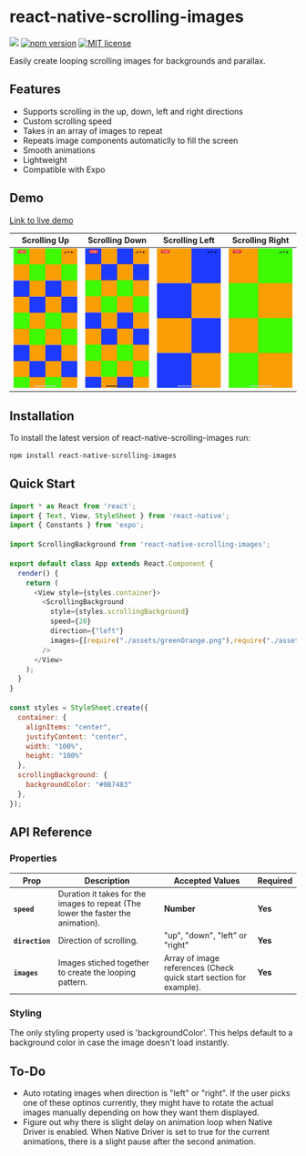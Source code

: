# react-native-scrolling-images
![](https://img.shields.io/github/issues-raw/AndreYonadam/react-native-scrolling-images.svg)
[![npm version](http://img.shields.io/npm/v/react-native-scrolling-images.svg?style=flat)](https://www.npmjs.com/package/react-native-scrolling-images "View this project on npm")
[![MIT license](http://img.shields.io/badge/license-MIT-brightgreen.svg)](http://opensource.org/licenses/MIT)

Easily create looping scrolling images for backgrounds and parallax.

## Features
- Supports scrolling in the up, down, left and right directions
- Custom scrolling speed
- Takes in an array of images to repeat
- Repeats image components automaticlly to fill the screen
- Smooth animations
- Lightweight
- Compatible with Expo

## Demo
[Link to live demo](https://snack.expo.io/@andreyonadam/react-native-scrolling-images-example)

Scrolling Up | Scrolling Down | Scrolling Left | Scrolling Right
:-------------------------:|:-------------------------:|:-------------------------:|:-------------------------:
![](https://raw.githubusercontent.com/AndreYonadam/react-native-scrolling-images/master/demo/up.gif)  |  ![](https://raw.githubusercontent.com/AndreYonadam/react-native-scrolling-images/master/demo/down.gif)  |  ![](https://raw.githubusercontent.com/AndreYonadam/react-native-scrolling-images/master/demo/left.gif)  |  ![](https://raw.githubusercontent.com/AndreYonadam/react-native-scrolling-images/master/demo/right.gif)

## Installation
To install the latest version of react-native-scrolling-images run:
```bash
npm install react-native-scrolling-images
```

## Quick Start
```js
import * as React from 'react';
import { Text, View, StyleSheet } from 'react-native';
import { Constants } from 'expo';

import ScrollingBackground from 'react-native-scrolling-images';

export default class App extends React.Component {
  render() {
    return (
      <View style={styles.container}>
        <ScrollingBackground
          style={styles.scrollingBackground}
          speed={20}
          direction={"left"}
          images={[require("./assets/greenOrange.png"),require("./assets/blueOrange.png")]}
        />
      </View>
    );
  }
}

const styles = StyleSheet.create({
  container: {
    alignItems: "center",
    justifyContent: "center",
    width: "100%",
    height: "100%"
  },
  scrollingBackground: {
    backgroundColor: "#0B7483"
  },
});
```

## API Reference

### Properties
| Prop | Description | Accepted Values | Required |
|---|---|---|---|
|**`speed`**|Duration it takes for the images to repeat (The lower the faster the animation). |**Number**|**Yes**|
|**`direction`**|Direction of scrolling. |"up", "down", "left" or "right"|**Yes**|
|**`images`**|Images stiched together to create the looping pattern. |Array of image references (Check quick start section for example).|**Yes**|

### Styling
The only styling property used is 'backgroundColor'. This helps default to a background color in case the image doesn't load instantly.
## To-Do
- Auto rotating images when direction is "left" or "right". If the user picks one of these optinos currently, they might have to rotate the actual images manually depending on how they want them displayed.
- Figure out why there is slight delay on animation loop when Native Driver is enabled. When Native Driver is set to true for the current animations, there is a slight pause after the second animation.
